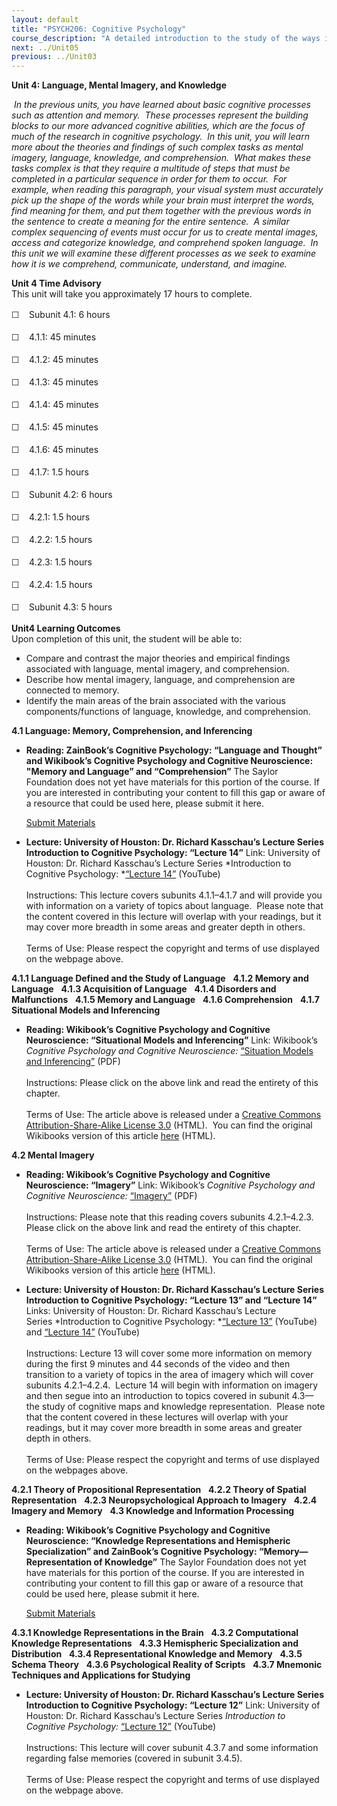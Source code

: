 ```yaml
---
layout: default
title: "PSYCH206: Cognitive Psychology"
course_description: "A detailed introduction to the study of the ways in which we come to know about the world around us and about one another."
next: ../Unit05
previous: ../Unit03
---
```

**Unit 4: Language, Mental Imagery, and Knowledge** <span
id="4"></span> 

 *In the previous units, you have learned about basic cognitive
processes such as attention and memory.  These processes represent the
building blocks to our more advanced cognitive abilities, which are the
focus of much of the research in cognitive psychology.  In this unit,
you will learn more about the theories and findings of such complex
tasks as mental imagery, language, knowledge, and comprehension.  What
makes these tasks complex is that they require a multitude of steps that
must be completed in a particular sequence in order for them to occur. 
For example, when reading this paragraph, your visual system must
accurately pick up the shape of the words while your brain must
interpret the words, find meaning for them, and put them together with
the previous words in the sentence to create a meaning for the entire
sentence.  A similar complex sequencing of events must occur for us to
create mental images, access and categorize knowledge, and comprehend
spoken language.  In this unit we will examine these different processes
as we seek to examine how it is we comprehend, communicate, understand,
and imagine.*

**Unit 4 Time Advisory**  
This unit will take you approximately 17 hours to complete.

<span class="Apple-style-span"
style="font-family: Helvetica, Arial, sans-serif; font-size: 14px; line-height: 22px; ">☐
   </span>Subunit 4.1: 6 hours

<span class="Apple-style-span"
style="font-family: Helvetica, Arial, sans-serif; font-size: 14px; line-height: 22px; ">☐
   </span>4.1.1: 45 minutes  
  
 <span class="Apple-style-span"
style="font-family: Helvetica, Arial, sans-serif; font-size: 14px; line-height: 22px; ">☐
   </span>4.1.2: 45 minutes  
  
 <span class="Apple-style-span"
style="font-family: Helvetica, Arial, sans-serif; font-size: 14px; line-height: 22px; ">☐
   </span>4.1.3: 45 minutes  
  
 <span class="Apple-style-span"
style="font-family: Helvetica, Arial, sans-serif; font-size: 14px; line-height: 22px; ">☐
   </span>4.1.4: 45 minutes  
  
 <span class="Apple-style-span"
style="font-family: Helvetica, Arial, sans-serif; font-size: 14px; line-height: 22px; ">☐
   </span>4.1.5: 45 minutes  
  
 <span class="Apple-style-span"
style="font-family: Helvetica, Arial, sans-serif; font-size: 14px; line-height: 22px; ">☐
   </span>4.1.6: 45 minutes  
  
 <span class="Apple-style-span"
style="font-family: Helvetica, Arial, sans-serif; font-size: 14px; line-height: 22px; ">☐
   </span>4.1.7: 1.5 hours

<span class="Apple-style-span"
style="font-family: Helvetica, Arial, sans-serif; font-size: 14px; line-height: 22px; ">☐
   </span>Subunit 4.2: 6 hours

<span class="Apple-style-span"
style="font-family: Helvetica, Arial, sans-serif; font-size: 14px; line-height: 22px; ">☐
   </span>4.2.1: 1.5 hours  
  
 <span class="Apple-style-span"
style="font-family: Helvetica, Arial, sans-serif; font-size: 14px; line-height: 22px; ">☐
   </span>4.2.2: 1.5 hours  
  
 <span class="Apple-style-span"
style="font-family: Helvetica, Arial, sans-serif; font-size: 14px; line-height: 22px; ">☐
   </span>4.2.3: 1.5 hours  
  
 <span class="Apple-style-span"
style="font-family: Helvetica, Arial, sans-serif; font-size: 14px; line-height: 22px; ">☐
   </span>4.2.4: 1.5 hours

<span class="Apple-style-span"
style="font-family: Helvetica, Arial, sans-serif; font-size: 14px; line-height: 22px; ">☐
   </span>Subunit 4.3: 5 hours

**Unit4 Learning Outcomes**  
Upon completion of this unit, the student will be able to:  
  
-   Compare and contrast the major theories and empirical findings
    associated with language, mental imagery, and comprehension.
-   Describe how mental imagery, language, and comprehension are
    connected to memory.
-   Identify the main areas of the brain associated with the various
    components/functions of language, knowledge, and comprehension.

**4.1 Language: Memory, Comprehension, and Inferencing** <span
id="4.1"></span> 
-   **Reading: ZainBook’s Cognitive Psychology: “Language and Thought”
    and Wikibook’s Cognitive Psychology and Cognitive Neuroscience:
    "Memory and Language” and “Comprehension”**
    The Saylor Foundation does not yet have materials for this portion
    of the course. If you are interested in contributing your content to
    fill this gap or aware of a resource that could be used here, please
    submit it here.

    [Submit Materials](/contribute/)

-   **Lecture: University of Houston: Dr. Richard Kasschau’s Lecture
    Series Introduction to Cognitive Psychology: “Lecture 14”**
    Link: University of Houston: Dr. Richard Kasschau’s Lecture
    Series *Introduction to Cognitive Psychology: *[“Lecture
    14”](http://www.youtube.com/watch?v=oFHedRhS2sY&feature=player_embedded) (YouTube)  
        
     Instructions: This lecture covers subunits 4.1.1–4.1.7 and will
    provide you with information on a variety of topics about language. 
    Please note that the content covered in this lecture will overlap
    with your readings, but it may cover more breadth in some areas and
    greater depth in others.   
        
     Terms of Use: Please respect the copyright and terms of use
    displayed on the webpage above.

**4.1.1 Language Defined and the Study of Language** <span
id="4.1.1"></span> 
**4.1.2 Memory and Language** <span id="4.1.2"></span> 
**4.1.3 Acquisition of Language** <span id="4.1.3"></span> 
**4.1.4 Disorders and Malfunctions** <span id="4.1.4"></span> 
**4.1.5 Memory and Language** <span id="4.1.5"></span> 
**4.1.6 Comprehension** <span id="4.1.6"></span> 
**4.1.7 Situational Models and Inferencing** <span id="4.1.7"></span> 
-   **Reading: Wikibook’s Cognitive Psychology and Cognitive
    Neuroscience: “Situational Models and Inferencing”**
    Link: Wikibook’s *Cognitive Psychology and Cognitive Neuroscience:*
    [“Situation Models and
    Inferencing”](https://resources.saylor.org/archived/wp-content/uploads/2011/05/Situation-Models-and-Infencing.pdf)
    (PDF)  
        
     Instructions: Please click on the above link and read the entirety
    of this chapter.  
        
     Terms of Use: The article above is released under a [Creative
    Commons Attribution-Share-Alike License
    3.0](http://creativecommons.org/licenses/by-sa/3.0/) (HTML).  You
    can find the original Wikibooks version of this article
    [here](http://en.wikibooks.org/wiki/Cognitive_Psychology_and_Cognitive_Neuroscience/Situation_Models_and_Inferencing)
    (HTML).

**4.2 Mental Imagery** <span id="4.2"></span> 
-   **Reading: Wikibook’s Cognitive Psychology and Cognitive
    Neuroscience: “Imagery”**
    Link: Wikibook’s *Cognitive Psychology and Cognitive Neuroscience:*
    [“Imagery”](https://resources.saylor.org/archived/wp-content/uploads/2011/05/Imagery.pdf)
    (PDF)  
        
     Instructions: Please note that this reading covers subunits
    4.2.1–4.2.3.  Please click on the above link and read the entirety
    of this chapter.  
        
     Terms of Use: The article above is released under a [Creative
    Commons Attribution-Share-Alike License
    3.0](http://creativecommons.org/licenses/by-sa/3.0/) (HTML).  You
    can find the original Wikibooks version of this article
    [here](http://en.wikibooks.org/wiki/Cognitive_Psychology_and_Cognitive_Neuroscience/Imagery)
    (HTML).

-   **Lecture: University of Houston: Dr. Richard Kasschau’s Lecture
    Series Introduction to Cognitive Psychology: “Lecture 13” and
    “Lecture 14”**
    Links: University of Houston: Dr. Richard Kasschau’s Lecture
    Series *Introduction to Cognitive Psychology: *[“Lecture
    13”](http://www.youtube.com/watch?feature=player_embedded&v=LSCz0XYjz5w) (YouTube)
    and [“Lecture
    14”](http://www.youtube.com/watch?v=oFHedRhS2sY&feature=player_embedded) (YouTube)  
        
     Instructions: Lecture 13 will cover some more information on memory
    during the first 9 minutes and 44 seconds of the video and then
    transition to a variety of topics in the area of imagery which will
    cover subunits 4.2.1–4.2.4.  Lecture 14 will begin with information
    on imagery and then segue into an introduction to topics covered in
    subunit 4.3—the study of cognitive maps and knowledge
    representation.  Please note that the content covered in these
    lectures will overlap with your readings, but it may cover more
    breadth in some areas and greater depth in others.   
        
     Terms of Use: Please respect the copyright and terms of use
    displayed on the webpages above.

**4.2.1 Theory of Propositional Representation** <span
id="4.2.1"></span> 
**4.2.2 Theory of Spatial Representation** <span id="4.2.2"></span> 
**4.2.3 Neuropsychological Approach to Imagery** <span
id="4.2.3"></span> 
**4.2.4 Imagery and Memory** <span id="4.2.4"></span> 
**4.3 Knowledge and Information Processing** <span id="4.3"></span> 
-   **Reading: Wikibook’s Cognitive Psychology and Cognitive
    Neuroscience: “Knowledge Representations and Hemispheric
    Specialization” and ZainBook’s Cognitive Psychology:
    “Memory—Representation of Knowledge”**
    The Saylor Foundation does not yet have materials for this portion
    of the course. If you are interested in contributing your content to
    fill this gap or aware of a resource that could be used here, please
    submit it here.

    [Submit Materials](/contribute/)

**4.3.1 Knowledge Representations in the Brain** <span
id="4.3.1"></span> 
**4.3.2 Computational Knowledge Representations** <span
id="4.3.2"></span> 
**4.3.3 Hemispheric Specialization and Distribution** <span
id="4.3.3"></span> 
**4.3.4 Representational Knowledge and Memory** <span
id="4.3.4"></span> 
**4.3.5 Schema Theory** <span id="4.3.5"></span> 
**4.3.6 Psychological Reality of Scripts** <span id="4.3.6"></span> 
**4.3.7 Mnemonic Techniques and Applications for Studying** <span
id="4.3.7"></span> 
-   **Lecture: University of Houston: Dr. Richard Kasschau’s Lecture
    Series Introduction to Cognitive Psychology: “Lecture 12”**
    Link: University of Houston: Dr. Richard Kasschau’s Lecture Series
    *Introduction to Cognitive Psychology:* [“Lecture
    12”](http://www.youtube.com/watch?v=x88zj_h1NfY&feature=player_embedded)
    (YouTube)  
        
     Instructions: This lecture will cover subunit 4.3.7 and some
    information regarding false memories (covered in subunit
    3.4.5).     
        
     Terms of Use: Please respect the copyright and terms of use
    displayed on the webpage above.                        


